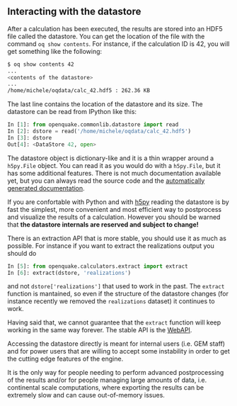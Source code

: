 ## Interacting with the datastore

After a calculation has been executed, the results are stored into an HDF5
file called the datastore. You can get the location of the file with
the command `oq show contents`. For instance, if the calculation ID is 42,
you will get something like the following:

```bash
$ oq show contents 42
...
<contents of the datastore>
...
/home/michele/oqdata/calc_42.hdf5 : 262.36 KB
```

The last line contains the location of the datastore and its size.
The datastore can be read from IPython like this:

```python
In [1]: from openquake.commonlib.datastore import read
In [2]: dstore = read('/home/michele/oqdata/calc_42.hdf5')
In [3]: dstore
Out[4]: <DataStore 42, open>
```

The datastore object is dictionary-like and it is a thin wrapper
around a `h5py.File` object. You can read it as you would do
with a `h5py.File`, but it has some additional features.
There is not much documentation available yet, but you can
always read the source code and the [automatically generated
documentation](https://docs.openquake.org/oq-engine/master/reference/openquake.baselib.html#module-openquake.commonlib.datastore).

If you are confortable with Python and with [h5py](
http://docs.h5py.org/en/latest/quick.html#quick) reading the
datastore is by fast the simplest, more convenient and most
efficient way to postprocess and visualize the results of
a calculation. However you should be warned that
**the datastore internals are reserved and subject to change!**

There is an extraction API that is more stable, you should use
it as much as possible. For instance if you want to extract
the realizations output you should do

```python
In [5]: from openquake.calculators.extract import extract
In [6]: extract(dstore, 'realizations')
```

and not `dstore['realizations']` that used to work in the past. The `extract`
function is mantained, so even if the structure of the datastore
changes (for instance recently we removed the `realizations` dataset) it
continues to work.

Having said that, we cannot guarantee that the `extract` function will
keep working in the same way forever. The stable API is the
[WebAPI](web-api.md).

Accessing the datastore directly is meant for internal users (i.e. GEM
staff) and for power users that are willing to accept some instability
in order to get the cutting edge features of the engine.

It is the only way for people needing to perform advanced
postprocessing of the results and/or for people managing large amounts
of data, i.e. continental scale computations, where exporting the
results can be extremely slow and can cause out-of-memory issues.
